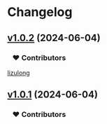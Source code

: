 # Changelog


## [v1.0.2](https://github.com/Julone/bpaas-vue/compare/v1.0.1...v1.0.2) (2024-06-04)

### &nbsp;&nbsp;&nbsp;❤️ Contributors


[lizulong](mailto:julone@qq.com)

## [v1.0.1](https://github.com/Julone/bpaas-vue/compare/v1.0.2...v1.0.1) (2024-06-04)

### &nbsp;&nbsp;&nbsp;❤️ Contributors

